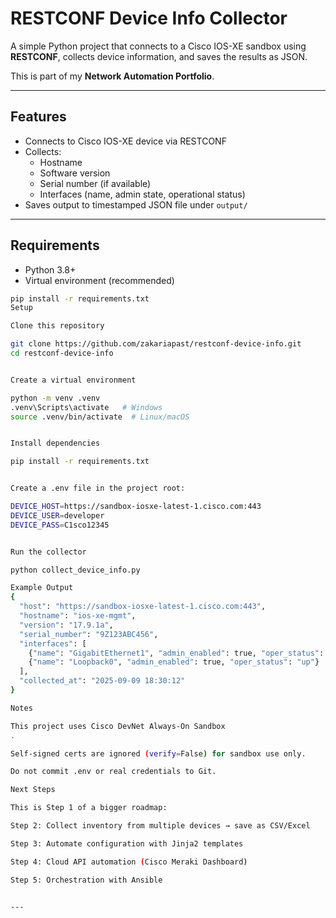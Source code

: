 # RESTCONF Device Info Collector

A simple Python project that connects to a Cisco IOS-XE sandbox using **RESTCONF**, collects device information, and saves the results as JSON.

This is part of my **Network Automation Portfolio**.

---

## Features
- Connects to Cisco IOS-XE device via RESTCONF
- Collects:
  - Hostname
  - Software version
  - Serial number (if available)
  - Interfaces (name, admin state, operational status)
- Saves output to timestamped JSON file under `output/`

---

## Requirements
- Python 3.8+
- Virtual environment (recommended)

```bash
pip install -r requirements.txt
Setup

Clone this repository

git clone https://github.com/zakariapast/restconf-device-info.git
cd restconf-device-info


Create a virtual environment

python -m venv .venv
.venv\Scripts\activate   # Windows
source .venv/bin/activate  # Linux/macOS


Install dependencies

pip install -r requirements.txt


Create a .env file in the project root:

DEVICE_HOST=https://sandbox-iosxe-latest-1.cisco.com:443
DEVICE_USER=developer
DEVICE_PASS=C1sco12345


Run the collector

python collect_device_info.py

Example Output
{
  "host": "https://sandbox-iosxe-latest-1.cisco.com:443",
  "hostname": "ios-xe-mgmt",
  "version": "17.9.1a",
  "serial_number": "9Z123ABC456",
  "interfaces": [
    {"name": "GigabitEthernet1", "admin_enabled": true, "oper_status": "up"},
    {"name": "Loopback0", "admin_enabled": true, "oper_status": "up"}
  ],
  "collected_at": "2025-09-09 18:30:12"
}

Notes

This project uses Cisco DevNet Always-On Sandbox
.

Self-signed certs are ignored (verify=False) for sandbox use only.

Do not commit .env or real credentials to Git.

Next Steps

This is Step 1 of a bigger roadmap:

Step 2: Collect inventory from multiple devices → save as CSV/Excel

Step 3: Automate configuration with Jinja2 templates

Step 4: Cloud API automation (Cisco Meraki Dashboard)

Step 5: Orchestration with Ansible


---
